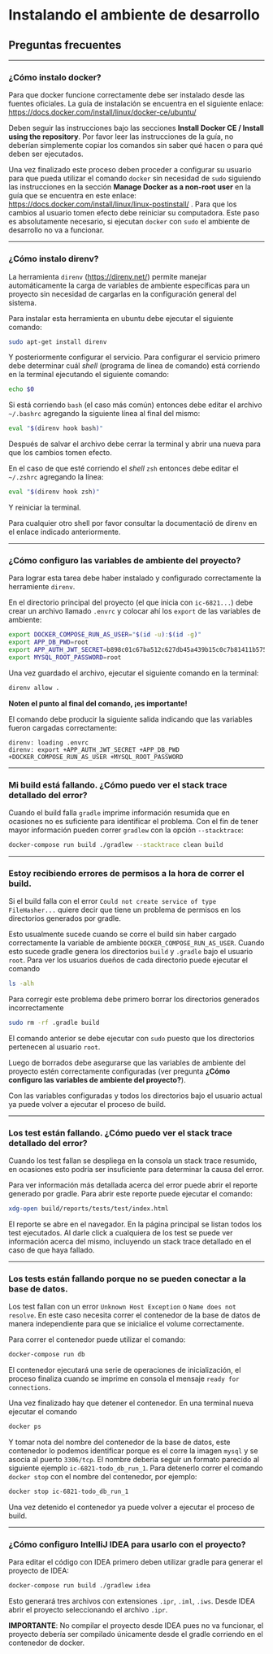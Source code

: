 # Instalando el ambiente de desarrollo

## Preguntas frecuentes

---
### ¿Cómo instalo docker?

Para que docker funcione correctamente debe ser instalado desde las fuentes oficiales. La guía de instalación se encuentra en el siguiente enlace: https://docs.docker.com/install/linux/docker-ce/ubuntu/

Deben seguir las instrucciones bajo las secciones **Install Docker CE / Install using the repository**. Por favor leer las instrucciones de la guía, no deberían simplemente copiar los comandos sin saber qué hacen o para qué deben ser ejecutados.

Una vez finalizado este proceso deben proceder a configurar su usuario para que pueda utilizar el comando `docker` sin necesidad de `sudo` siguiendo las instrucciones en la sección **Manage Docker as a non-root user** en la guía que se encuentra en este enlace: https://docs.docker.com/install/linux/linux-postinstall/ . Para que los cambios al usuario tomen efecto debe reiniciar su computadora. Este paso es absolutamente necesario, si ejecutan `docker` con `sudo` el ambiente de desarrollo no va a funcionar. 

---
### ¿Cómo instalo direnv?

La herramienta `direnv` (https://direnv.net/) permite manejar automáticamente la carga de variables de ambiente específicas para un proyecto sin necesidad de cargarlas en la configuración general del sistema.

Para instalar esta herramienta en ubuntu debe ejecutar el siguiente comando:

```bash
sudo apt-get install direnv
```

Y posteriormente configurar el servicio. Para configurar el servicio primero debe determinar cuál *shell* (programa de línea de comando) está corriendo en la terminal ejecutando el siguiente comando:

```bash
echo $0
```

Si está corriendo `bash` (el caso más común) entonces debe editar el archivo `~/.bashrc` agregando la siguiente línea al final del mismo:

```bash
eval "$(direnv hook bash)"
```

Después de salvar el archivo debe cerrar la terminal y abrir una nueva para que los cambios tomen efecto.

En el caso de que esté corriendo el *shell* `zsh` entonces debe editar el `~/.zshrc` agregando la línea:

```zsh
eval "$(direnv hook zsh)"
```

Y reiniciar la terminal.

Para cualquier otro shell por favor consultar la documentació de direnv en el enlace indicado anteriormente.

---
### ¿Cómo configuro las variables de ambiente del proyecto?

Para lograr esta tarea debe haber instalado y configurado correctamente la herramiente `direnv`. 

En el directorio principal del proyecto (el que inicia con `ic-6821...`) debe crear un archivo llamado `.envrc` y colocar ahí los `export` de las variables de ambiente:

```bash
export DOCKER_COMPOSE_RUN_AS_USER="$(id -u):$(id -g)"
export APP_DB_PWD=root
export APP_AUTH_JWT_SECRET=b898c01c67ba512c627db45a439b15c0c7b81411b5757e4fb0246fd6e24fa74710f002430ae5cdabba38a7caad3db854b99695e76dffbfc8239fe2baf52016d7
export MYSQL_ROOT_PASSWORD=root
```

Una vez guardado el archivo, ejecutar el siguiente comando en la terminal: 

```bash
direnv allow .
```

**Noten el punto al final del comando, ¡es importante!**

El comando debe producir la siguiente salida indicando que las variables fueron cargadas correctamente:

```
direnv: loading .envrc                                                                                  
direnv: export +APP_AUTH_JWT_SECRET +APP_DB_PWD +DOCKER_COMPOSE_RUN_AS_USER +MYSQL_ROOT_PASSWORD
```

---
### Mi build está fallando. ¿Cómo puedo ver el stack trace detallado del error?

Cuando el build falla `gradle` imprime información resumida que en ocasiones no es suficiente para identificar el problema. Con el fin de tener mayor información pueden correr `gradlew` con la opción `--stacktrace`:

```bash
docker-compose run build ./gradlew --stacktrace clean build
```

---
### Estoy recibiendo errores de permisos a la hora de correr el build.

Si el build falla con el error `Could not create service of type FileHasher...` quiere decir que tiene un problema de permisos en los directorios generados por gradle.

Esto usualmente sucede cuando se corre el build sin haber cargado correctamente la variable de ambiente `DOCKER_COMPOSE_RUN_AS_USER`. Cuando esto sucede gradle genera los directorios `build` y `.gradle` bajo el usuario `root`. Para ver los usuarios dueños de cada directorio puede ejecutar el comando

```bash
ls -alh
```

Para corregir este problema debe primero borrar los directorios generados incorrectamente

```bash
sudo rm -rf .gradle build
```

El comando anterior se debe ejecutar con `sudo` puesto que los directorios pertenecen al usuario `root`.

Luego de borrados debe asegurarse que las variables de ambiente del proyecto estén correctamente configuradas (ver pregunta **¿Cómo configuro las variables de ambiente del proyecto?**).

Con las variables configuradas y todos los directorios bajo el usuario actual ya puede volver a ejecutar el proceso de build.

---
### Los test están fallando. ¿Cómo puedo ver el stack trace detallado del error?

Cuando los test fallan se despliega en la consola un stack trace resumido, en ocasiones esto podría ser insuficiente para determinar la causa del error.

Para ver información más detallada acerca del error puede abrir el reporte generado por gradle. Para abrir este reporte puede ejecutar el comando:

```bash
xdg-open build/reports/tests/test/index.html 
```

El reporte se abre en el navegador. En la página principal se listan todos los test ejecutados. Al darle click a cualquiera de los test se puede ver información acerca del mismo, incluyendo un stack trace detallado en el caso de que haya fallado.

---
### Los tests están fallando porque no se pueden conectar a la base de datos.

Los test fallan con un error `Unknown Host Exception` o `Name does not resolve`. En este caso necesita correr el contenedor de la base de datos de manera independiente para que se inicialice el volume correctamente.

Para correr el contenedor puede utilizar el comando:

```bash
docker-compose run db
```

El contenedor ejecutará una serie de operaciones de inicialización, el proceso finaliza cuando se imprime en consola el mensaje `ready for connections`.

Una vez finalizado hay que detener el contenedor. En una terminal nueva ejecutar el comando 

```bash
docker ps
```

Y tomar nota del nombre del contenedor de la base de datos, este contenedor lo podemos identificar porque es el corre la imagen `mysql` y se asocia al puerto `3306/tcp`. El nombre debería seguir un formato parecido al siguiente ejemplo `ic-6821-todo_db_run_1`. Para detenerlo correr el comando `docker stop` con el nombre del contenedor, por ejemplo:

```bash
docker stop ic-6821-todo_db_run_1
```

Una vez detenido el contenedor ya puede volver a ejecutar el proceso de build.

---
### ¿Cómo configuro IntelliJ IDEA para usarlo con el proyecto?

Para editar el código con IDEA primero deben utilizar gradle para generar el proyecto de IDEA:

```bash
docker-compose run build ./gradlew idea
```

Esto generará tres archivos con extensiones `.ipr`, `.iml`, `.iws`. Desde IDEA abrir el proyecto seleccionando el archivo `.ipr`.

**IMPORTANTE**: No compilar el proyecto desde IDEA pues no va funcionar, el proyecto debería ser compilado únicamente desde el gradle corriendo en el contenedor de docker.
